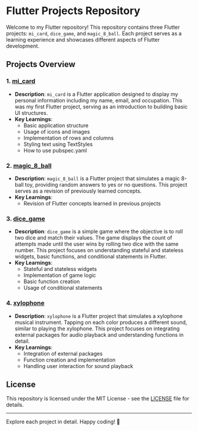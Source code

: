 # Flutter Projects Repository

Welcome to my Flutter repository! This repository contains three Flutter projects: `mi_card`, `dice_game`, and `magic_8_ball`. Each project serves as a learning experience and showcases different aspects of Flutter development.

## Projects Overview

### 1. [mi_card](mi_card/)

- **Description**: `mi_card` is a Flutter application designed to display my personal information including my name, email, and occupation. This was my first Flutter project, serving as an introduction to building basic UI structures.
- **Key Learnings**:
  - Basic application structure
  - Usage of icons and images
  - Implementation of rows and columns
  - Styling text using TextStyles
  - How to use pubspec.yaml

### 2. [magic_8_ball](magic_8_ball/)

- **Description**: `magic_8_ball` is a Flutter project that simulates a magic 8-ball toy, providing random answers to yes or no questions. This project serves as a revision of previously learned concepts.
- **Key Learnings**:
  - Revision of Flutter concepts learned in previous projects
    
### 3. [dice_game](dice_game/)

- **Description**: `dice_game` is a simple game where the objective is to roll two dice and match their values. The game displays the count of attempts made until the user wins by rolling two dice with the same number. This project focuses on understanding stateful and stateless widgets, basic functions, and conditional statements in Flutter.
- **Key Learnings**:
  - Stateful and stateless widgets
  - Implementation of game logic
  - Basic function creation
  - Usage of conditional statements

### 4. [xylophone](xylophone/)

- **Description**: `xylophone` is a Flutter project that simulates a xylophone musical instrument. Tapping on each color produces a different sound, similar to playing the xylophone. This project focuses on integrating external packages for audio playback and understanding functions in detail.
- **Key Learnings**:
  - Integration of external packages
  - Function creation and implementation
  - Handling user interaction for sound playback

## License

This repository is licensed under the MIT License - see the [LICENSE](LICENSE) file for details.

---

Explore each project in detail. Happy coding! 🚀
